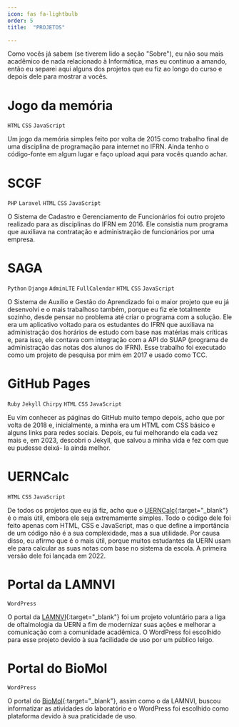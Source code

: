 ```yaml
---
icon: fas fa-lightbulb
order: 5
title:  "PROJETOS"

---
```


Como vocês já sabem (se tiverem lido a seção "Sobre"), eu não sou mais acadêmico de nada relacionado à Informática, mas eu continuo a amando, então eu separei aqui alguns dos projetos que eu fiz ao longo do curso e depois dele para mostrar a vocês.

# Jogo da memória
`HTML` `CSS` `JavaScript`

Um jogo da memória simples feito por volta de 2015 como trabalho final de uma disciplina de programação para internet no IFRN. Ainda tenho o código-fonte em algum lugar e faço upload aqui para vocês quando achar.

# SCGF
`PHP` `Laravel` `HTML` `CSS` `JavaScript`

O Sistema de Cadastro e Gerenciamento de Funcionários foi outro projeto realizado para as disciplinas do IFRN em 2016. Ele consistia num programa que auxiliava na contratação e administração de funcionários por uma empresa.

# SAGA
`Python` `Django` `AdminLTE` `FullCalendar` `HTML` `CSS` `JavaScript`

O Sistema de Auxílio e Gestão do Aprendizado foi o maior projeto que eu já desenvolvi e o mais trabalhoso também, porque eu fiz ele totalmente sozinho, desde pensar no problema até criar o programa com a solução. Ele era um aplicativo voltado para os estudantes do IFRN que auxiliava na administração dos horários de estudo com base nas matérias mais críticas e, para isso, ele contava com integração com a API do SUAP (programa de administração das notas dos alunos do IFRN). Esse trabalho foi executado como um projeto de pesquisa por mim em 2017 e usado como TCC.


# GitHub Pages
`Ruby` `Jekyll` `Chirpy` `HTML` `CSS` `JavaScript`

Eu vim conhecer as páginas do GitHub muito tempo depois, acho que por volta de 2018 e, inicialmente, a minha era um HTML com CSS básico e alguns links para redes sociais. Depois, eu fui melhorando ela cada vez mais e, em 2023, descobri o Jekyll, que salvou a minha vida e fez com que eu pudesse deixá- la ainda melhor.


# UERNCalc
`HTML` `CSS` `JavaScript`

De todos os projetos que eu já fiz, acho que o [UERNCalc](https://joalllucas.github.io/uerncalc){:target="_blank"} é o mais útil, embora ele seja extremamente simples. Todo o código dele foi feito apenas com HTML, CSS e JavaScript, mas o que define a importância de um código não é a sua complexidade, mas a sua utilidade. Por causa disso, eu afirmo que é o mais útil, porque muitos estudantes da UERN usam ele para calcular as suas notas com base no sistema da escola. A primeira versão dele foi lançada em 2022.

# Portal da LAMNVI
`WordPress`

O portal da [LAMNVI](https://lamnviuern.wordpress.com/){:target="_blank"} foi um projeto voluntário para a liga de oftalmologia da UERN a fim de modernizar suas ações e melhorar a comunicação com a comunidade acadêmica. O WordPress foi escolhido para esse projeto devido à sua facilidade de uso por um público leigo.

# Portal do BioMol
`WordPress`

O portal do [BioMol](https://biomoluern.com.br/){:target="_blank"}, assim como o da LAMNVI, buscou informatizar as atividades do laboratório e o WordPress foi escolhido como plataforma devido à sua praticidade de uso.
